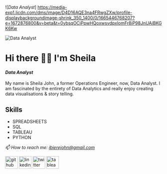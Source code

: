 
![*Data Analyst*] https://media-exp1.licdn.com/dms/image/D4D16AQE3na4FRwgZXw/profile-displaybackgroundimage-shrink_350_1400/0/1665446768207?e=1672876800&v=beta&t=0ybsqOCiPpwHQoxwsvdpxlomFr8iP98JnUAiBKGK6Kw

![*Data Analyst*](https://media-exp1.licdn.com/dms/image/C4D16AQHeOwlXMlwHGw/profile-displaybackgroundimage-shrink_350_1400/0/1658530368620?e=1663804800&v=beta&t=wbvLmYH7dCSPtje_sMNnsMnpgQka_l0TRIp5Id-Rn_I)

# Hi there 👋🏽 I'm Sheila  
#### *Data Analyst*

My name is Sheila John, a former Operations Engineer, now, Data Analyst. 
I am fascinated by the entirety of Data Analytics and really enjoy creating data visualisations & story telling. 

## Skills 

- SPREADSHEETS 
- SQL 
- TABLEAU 
- PYTHON


*📫 How to reach me: ibierejohn@gmail.com*


[<img src='https://cdn.jsdelivr.net/npm/simple-icons@3.0.1/icons/github.svg' alt='github' height='40'>](https://github.com/SheilaIrags)  [<img src='https://cdn.jsdelivr.net/npm/simple-icons@3.0.1/icons/linkedin.svg' alt='linkedin' height='40'>](https://www.linkedin.com/in/sheila_john/)  [<img src='https://cdn.jsdelivr.net/npm/simple-icons@3.0.1/icons/twitter.svg' alt='twitter' height='40'>](https://twitter.com/@sheelarjawn)  [<img src='https://cdn.jsdelivr.net/npm/simple-icons@3.0.1/icons/tableau.svg' alt='tableau' height='40'>](https://public.tableau.com/app/profile/sheila.john3044)  


